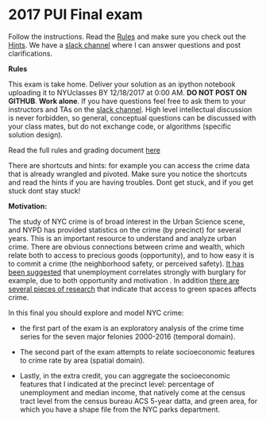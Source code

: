 # 2017 PUI Final exam

Follow the instructions. Read the [Rules](PUI2017final_RULES.ipynb) and make sure you check out the [Hints](https://docs.google.com/document/d/1lXM07wQsbxXKfCbWYP6RJlDqFOl0E1LWWzLVJ0bEmAM/edit?usp=sharing). We have a [slack channel](https://puifinal.slack.com/) where I can answer questions and post clarifications.

**Rules** 

This exam is take home. Deliver your solution as an ipython notebook uploading it to NYUclasses BY 12/18/2017 at 0:00 AM. **DO NOT POST ON GITHUB**. **Work alone**. If you have questions feel free to ask them to your instructors and TAs on the [slack channel](https://puifinal.slack.com/). High level intellectual discussion is never forbidden, so general, conceptual questions can be discussed with your class mates, but do not exchange code, or algorithms (specific solution design).

Read the full rules and grading document [here](https://github.com/fedhere/PUI2017_fb55/blob/master/final/PUI2017final_RULES.ipynb)

There are shortcuts and hints: for example you can access the crime data that is already wrangled and pivoted. Make sure you notice the shortcuts and read the hints if you are having troubles. Dont get stuck, and if you get stuck dont stay stuck!

**Motivation:**

The study of NYC crime is of broad interest in the Urban Science scene, and NYPD has provided statistics on the crime (by precinct) for several years. This is an important resource to understand and analyze urban crime. There are obvious connections between crime and wealth, which relate both to access to precious goods (opportunity), and to how easy it is to commit a crime (the neighborhood safety, or perceived safety). [It has been suggested](https://journalistsresource.org/studies/government/criminal-justice/unemployment-property-crime-burglary) that unemployment correlates strongly with burglary for example, due to both opportunity and motivation . In addition [there are several pieces of research](https://www.citylab.com/solutions/2016/04/vacant-lots-green-space-crime-research-statistics/476040/) that indicate that access to green spaces affects crime.

In this final you should explore and model NYC crime: 

- the first part of the exam is an exploratory analysis of the crime time series for the seven major felonies 2000-2016 (temporal domain). 

- The second part of the exam attempts to relate socioeconomic features to crime rate by area (spatial domain).

- Lastly, in the  extra credit, you can aggregate the socioeconomic features that I indicated at the precinct level: percentage of unemployment and median income, that natively come at the census tract level from the census bureau ACS 5-year datta, and green area, for which you have a shape file from the NYC parks department.

